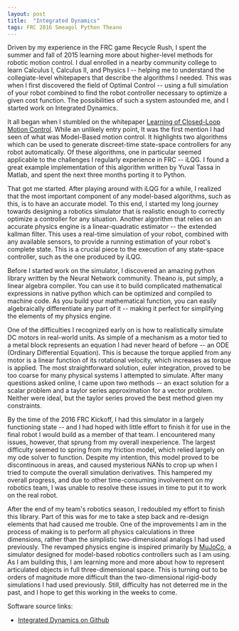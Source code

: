 ```yaml
---
layout: post
title:  "Integrated Dynamics"
tags: FRC 2016 Smeagol Python Theano
---
```


Driven by my experience in the FRC game Recycle Rush, I spent the summer and fall of 2015 learning more about higher-level methods for robotic 
motion control. I dual enrolled in a nearby community college to learn Calculus I, Calculus II, and Physics I -- helping me to understand the 
collegiate-level whitepapers that describe the algorithms I needed. This was when I first discovered the field of Optimal Control -- using a full simulation of 
your robot combined to find the robot controller necessary to optimize a given cost function. The possibilities of such a system astounded me, 
and I started work on Integrated Dynamics.

It all began when I stumbled on the whitepaper [Learning of Closed-Loop Motion Control](http://www.adrl.ethz.ch/archive/p_14_iros_ballbot_cameraready.pdf). 
While an unlikely entry point, It was the first mention I had seen of what was Model-Based motion control. It highlights two algorithms which can be used to
generate discreet-time state-space controllers for any robot automatically. Of these algorithms, one in particular seemed applicable to the challenges I 
regularly experience in FRC -- iLQG. I found a great example implementation of this algorithm written by Yuval Tassa in Matlab, and spent the next three 
months porting it to Python.

That got me started. After playing around with iLQG for a while, I realized that the most important component of any model-based algorithms, such as this, 
is to have an accurate model. To this end, I started my long journey towards designing a robotics simulator that is realistic enough to correctly optimize a 
controller for any situation. Another algorithm that relies on an accurate physics engine is a linear-quadratic estimator -- the extended kallman filter. This 
uses a real-time simulation of your robot, combined with any available sensors, to provide a running estimation of your robot's complete state. This is a crucial 
piece to the execution of any state-space controller, such as the one produced by iLQG.

Before I started work on the simulator, I discovered an amazing python library written by the Neural Network community. Theano is, put simply, a linear algebra compiler. 
You can use it to build complicated mathematical expressions in native python which can be optimized and compiled to machine code. As you build your mathematical function, 
you can easily algebraically differentiate any part of it -- making it perfect for simplifying the elements of my physics engine.

One of the difficulties I recognized early on is how to realistically simulate DC motors in real-world units. As simple of a mechanism as a motor tied to a 
metal block represents an equation I had never heard of before -- an ODE (Ordinary Differential Equation). This is because the torque applied from any motor is 
a linear function of its rotational velocity, which increases as torque is applied. The most straightforward solution, euler integration, proved to be too coarse 
for many physical systems I attempted to simulate. After many questions asked online, I came upon two methods -- an exact solution for a scalar problem and a taylor 
series approximation for a vector problem. Neither were ideal, but the taylor series proved the best method given my constraints.

By the time of the 2016 FRC Kickoff, I had this simulator in a largely functioning state -- and I had hoped with little effort to finish it for use in the final robot I 
would build as a member of that team. I encountered many issues, however, that sprung from my overall inexperience. The largest difficulty seemed to spring from my 
friction model, which relied largely on my ode solver to function. Despite my intention, this model proved to be discontinuous in areas, and caused mysterious NANs to 
crop up when I tried to compute the overall simulation derivatives. This hampered my overall progress, and due to other time-consuming involvement on my robotics team, 
I was unable to resolve these issues in time to put it to work on the real robot.

After the end of my team's robotics season, I redoubled my effort to finish this library. Part of this was for me to take a step back and re-design elements that had caused 
me trouble. One of the improvements I am in the process of making is to perform all physics calculations in three dimensions, rather than the simplistic two-dimensional 
analogs I had used previously. The revamped physics engine is inspired primarily by [MuJoCo](http://www.mujoco.org/), a simulator designed for model-based robotics controllers 
such as I am using. As I am building this, I am learning more and more about how to represent articulated objects in full three-dimensional space. This is turning out to be orders 
of magnitude more difficult than the two-dimensional rigid-body simulations I had used previously. Still, difficulty has not deterred me in the past, and I hope to get this 
working in the weeks to come.

Software source links:

 - [Integrated Dynamics on Github](https://github.com/computer-whisperer/integrated-dynamics)

